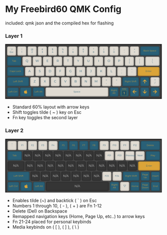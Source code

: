 # My Freebird60 QMK Config
included: qmk json and the compiled hex for flashing

### Layer 1
![layer 1](layer1.png)

- Standard 60% layout with arrow keys
- Shift toggles tilde ( ~ ) key on Esc
- Fn key toggles the second layer

### Layer 2
![layer 2](layer2.png)

- Enables tilde (~) and backtick ( ` ) on Esc
- Numbers 1 through 10, ( - ), ( + ) are Fn 1-12
- Delete (Del) on Backspace
- Remapped navigation keys (Home, Page Up, etc..) to arrow keys
- Fn 21-24 placed for personal keybinds
- Media keybinds on ( [ ), ( ] ), ( \ )
